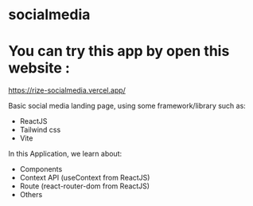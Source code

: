 # socialmedia

# You can try this app by open this website :

https://rize-socialmedia.vercel.app/

Basic social media landing page, using some framework/library such as:
  - ReactJS
  - Tailwind css
  - Vite

In this Application, we learn about:
  - Components
  - Context API (useContext from ReactJS)
  - Route (react-router-dom from ReactJS)
  - Others
